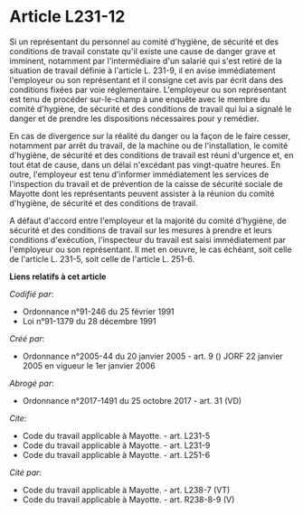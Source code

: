 # Article L231-12

Si un représentant du personnel au comité d'hygiène, de sécurité et des conditions de travail constate qu'il existe une cause
de danger grave et imminent, notamment par l'intermédiaire d'un salarié qui s'est retiré de la situation de travail définie à
l'article L. 231-9, il en avise immédiatement l'employeur ou son représentant et il consigne cet avis par écrit dans des
conditions fixées par voie réglementaire. L'employeur ou son représentant est tenu de procéder sur-le-champ à une enquête
avec le membre du comité d'hygiène, de sécurité et des conditions de travail qui lui a signalé le danger et de prendre les
dispositions nécessaires pour y remédier.

En cas de divergence sur la réalité du danger ou la façon de le faire cesser, notamment par arrêt du travail, de la machine
ou de l'installation, le comité d'hygiène, de sécurité et des conditions de travail est réuni d'urgence et, en tout état de
cause, dans un délai n'excédant pas vingt-quatre heures. En outre, l'employeur est tenu d'informer immédiatement les services
de l'inspection du travail et de prévention de la caisse de sécurité sociale de Mayotte dont les représentants peuvent
assister à la réunion du comité d'hygiène, de sécurité et des conditions de travail.

A défaut d'accord entre l'employeur et la majorité du comité d'hygiène, de sécurité et des conditions de travail sur les
mesures à prendre et leurs conditions d'exécution, l'inspecteur du travail est saisi immédiatement par l'employeur ou son
représentant. Il met en oeuvre, le cas échéant, soit celle de l'article L. 231-5, soit celle de l'article L. 251-6.

**Liens relatifs à cet article**

_Codifié par_:

  - Ordonnance n°91-246 du 25 février 1991
  - Loi n°91-1379 du 28 décembre 1991

_Créé par_:

  - Ordonnance n°2005-44 du 20 janvier 2005 - art. 9 () JORF 22 janvier 2005 en vigueur le 1er janvier 2006

_Abrogé par_:

  - Ordonnance n°2017-1491 du 25 octobre 2017 - art. 31 (VD)

_Cite_:

  - Code du travail applicable à Mayotte. - art. L231-5
  - Code du travail applicable à Mayotte. - art. L231-9
  - Code du travail applicable à Mayotte. - art. L251-6

_Cité par_:

  - Code du travail applicable à Mayotte. - art. L238-7 (VT)
  - Code du travail applicable à Mayotte. - art. R238-8-9 (V)
